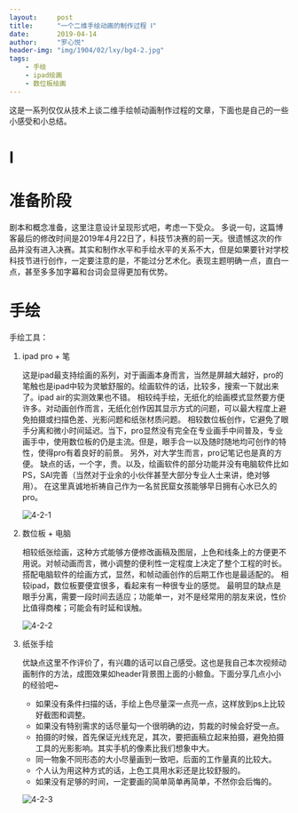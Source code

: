 ```yaml
---
layout:     post
title:      "一个二维手绘动画的制作过程 Ⅰ"
date:       2019-04-14
author:     "罗心悦"
header-img: "img/1904/02/lxy/bg4-2.jpg"
tags:
    - 手绘
    - ipad绘画
    - 数位板绘画
---
```


这是一系列仅仅从技术上谈二维手绘帧动画制作过程的文章，下面也是自己的一些小感受和小总结。


#  Ⅰ


# 准备阶段

剧本和概念准备，这里注意设计呈现形式吧，考虑一下受众。
多说一句，这篇博客最后的修改时间是2019年4月22日了，科技节决赛的前一天。很遗憾这次的作品并没有进入决赛。其实和制作水平和手绘水平的关系不大，但是如果要针对学校科技节进行创作，一定要注意的是，不能过分艺术化。表现主题明确一点，直白一点，甚至多多加字幕和台词会显得更加有优势。

# 手绘

手绘工具：

1. ipad pro + 笔

    这是ipad最支持绘画的系列，对于画画本身而言，当然是屏越大越好，pro的笔触也是ipad中较为灵敏舒服的。绘画软件的话，比较多，搜索一下就出来了。ipad air的实测效果也不错。
    相较纯手绘，无纸化的绘画模式显然要方便许多。对动画创作而言，无纸化创作因其显示方式的问题，可以最大程度上避免拍摄或扫描色差、光影问题和纸张材质问题。
    相较数位板创作，它避免了眼手分离和微小时间延迟。当下，pro显然没有完全在专业画手中间普及，专业画手中，使用数位板的仍是主流。但是，眼手合一以及随时随地均可创作的特性，使得pro有着良好的前景。
    另外，对大学生而言，pro记笔记也是真的方便。
    缺点的话，一个字，贵。以及，绘画软件的部分功能并没有电脑软件比如PS，SAI完善（当然对于业余的小伙伴甚至大部分专业人士来讲，绝对够用）。
    在这里真诚地祈祷自己作为一名贫民窟女孩能够早日拥有心水已久的pro。

    ![4-2-1](/Blog-Share/img/1904/02/lxy/4-2-1.jpg)

2. 数位板 + 电脑

    相较纸张绘画，这种方式能够方便修改画稿及图层，上色和线条上的方便更不用说。对帧动画而言，微小调整的便利性一定程度上决定了整个工程的时长。搭配电脑软件的绘画方式，显然，和帧动画创作的后期工作也是最适配的。
    相较ipad，数位板要便宜很多，看起来有一种很专业的感觉。
    最明显的缺点是眼手分离，需要一段时间去适应；功能单一，对不是经常用的朋友来说，性价比值得商榷；可能会有时延和误触。

    ![4-2-2](/Blog-Share/img/1904/02/lxy/4-2-2.jpg)

3. 纸张手绘

   优缺点这里不作评价了，有兴趣的话可以自己感受。这也是我自己本次视频动画制作的方法，成图效果如header背景图上面的小鲸鱼。下面分享几点小小的经验吧~
   - 如果没有条件扫描的话，手绘上色尽量深一点亮一点，这样放到ps上比较好截图和调整。
   - 如果没有特别需求的话尽量勾一个很明确的边，剪裁的时候会好受一点。
   - 拍摄的时候，首先保证光线充足，其次，要把画稿立起来拍摄，避免拍摄工具的光影影响。其实手机的像素比我们想象中大。
   - 同一物象不同形态的大小尽量画到一致吧，后面的工作量真的比较大。
   - 个人认为用这种方式的话，上色工具用水彩还是比较舒服的。
   - 如果没有足够的时间，一定要画的简单简单再简单，不然你会后悔的。

   ![4-2-3](/Blog-Share/img/1904/02/lxy/4-2-3.jpg)

